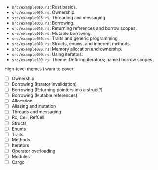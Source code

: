 - `src/example010.rs`: Rust basics.
- `src/example020.rs`: Ownership.
- `src/example025.rs`: Threading and messaging.
- `src/example030.rs`: Borrowing.
- `src/example040.rs`: Returning references and borrow scopes.
- `src/example050.rs`: Mutable borrowing.
- `src/example060.rs`: Traits and generic programming.
- `src/example070.rs`: Structs, enums, and inherent methods.
- `src/example080.rs`: Memory allocation and ownership.
- `src/example090.rs`: Using iterators.
- `src/example100.rs`: Theme: Defining iterators; named borrow scopes.

High-level themes I want to cover:

- [ ] Ownership
- [ ] Borrowing (Iterator invalidation)
- [ ] Borrowing (Returning pointers into a struct?)
- [ ] Borrowing (Mutable references)
- [ ] Allocation
- [ ] Aliasing and mutation
- [ ] Threads and messaging
- [ ] Rc, Cell, RefCell
- [ ] Structs
- [ ] Enums
- [ ] Traits
- [ ] Methods
- [ ] Iterators
- [ ] Operator overloading
- [ ] Modules
- [ ] Cargo
